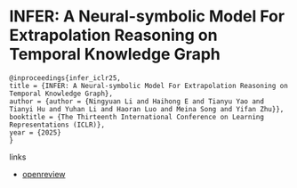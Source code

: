 # INFER: A Neural-symbolic Model For Extrapolation Reasoning on Temporal Knowledge Graph

```
@inproceedings{infer_iclr25,
title = {INFER: A Neural-symbolic Model For Extrapolation Reasoning on Temporal Knowledge Graph},
author = {author = {Ningyuan Li and Haihong E and Tianyu Yao and Tianyi Hu and Yuhan Li and Haoran Luo and Meina Song and Yifan Zhu}},
booktitle = {The Thirteenth International Conference on Learning Representations (ICLR)},
year = {2025}
}
```

links
- [openreview](https://openreview.net/forum?id=ExHUtB2vnz)

